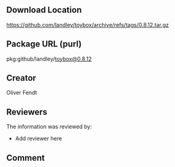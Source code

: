 ## Download Location

https://github.com/landley/toybox/archive/refs/tags/0.8.12.tar.gz

## Package URL (purl)

pkg:github/landley/toybox@0.8.12

## Creator

Oliver Fendt

## Reviewers

The information was reviewed by:

* Add reviewer here

## Comment

